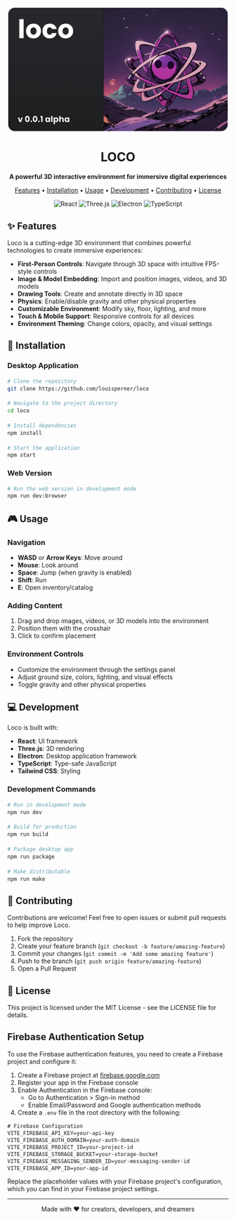 <p align="center">
  <img src="./public/cover_loco2.png" alt="Loco" width="500" />
</p>

<h1 align="center">LOCO</h1>

<p align="center">
  <strong>A powerful 3D interactive environment for immersive digital experiences</strong>
</p>

<p align="center">
  <a href="#features">Features</a> •
  <a href="#installation">Installation</a> •
  <a href="#usage">Usage</a> •
  <a href="#development">Development</a> •
  <a href="#contributing">Contributing</a> •
  <a href="#license">License</a>
</p>

<p align="center">
  <img src="https://img.shields.io/badge/React-19.0.0-blue" alt="React" />
  <img src="https://img.shields.io/badge/Three.js-0.174.0-green" alt="Three.js" />
  <img src="https://img.shields.io/badge/Electron-34.3.3-blueviolet" alt="Electron" />
  <img src="https://img.shields.io/badge/TypeScript-Latest-blue" alt="TypeScript" />
</p>

## ✨ Features

Loco is a cutting-edge 3D environment that combines powerful technologies to create immersive experiences:

- **First-Person Controls**: Navigate through 3D space with intuitive FPS-style controls
- **Image & Model Embedding**: Import and position images, videos, and 3D models
- **Drawing Tools**: Create and annotate directly in 3D space
- **Physics**: Enable/disable gravity and other physical properties
- **Customizable Environment**: Modify sky, floor, lighting, and more
- **Touch & Mobile Support**: Responsive controls for all devices
- **Environment Theming**: Change colors, opacity, and visual settings

## 🚀 Installation

### Desktop Application

```bash
# Clone the repository
git clone https://github.com/louisperner/loco

# Navigate to the project directory
cd loco

# Install dependencies
npm install

# Start the application
npm start
```

### Web Version

```bash
# Run the web version in development mode
npm run dev:browser
```

## 🎮 Usage

### Navigation

- **WASD** or **Arrow Keys**: Move around
- **Mouse**: Look around
- **Space**: Jump (when gravity is enabled)
- **Shift**: Run
- **E**: Open inventory/catalog

### Adding Content

1. Drag and drop images, videos, or 3D models into the environment
2. Position them with the crosshair
3. Click to confirm placement

### Environment Controls

- Customize the environment through the settings panel
- Adjust ground size, colors, lighting, and visual effects
- Toggle gravity and other physical properties

## 💻 Development

Loco is built with:

- **React**: UI framework
- **Three.js**: 3D rendering
- **Electron**: Desktop application framework
- **TypeScript**: Type-safe JavaScript
- **Tailwind CSS**: Styling

### Development Commands

```bash
# Run in development mode
npm run dev

# Build for production
npm run build

# Package desktop app
npm run package

# Make distributable
npm run make
```

## 🤝 Contributing

Contributions are welcome! Feel free to open issues or submit pull requests to help improve Loco.

1. Fork the repository
2. Create your feature branch (`git checkout -b feature/amazing-feature`)
3. Commit your changes (`git commit -m 'Add some amazing feature'`)
4. Push to the branch (`git push origin feature/amazing-feature`)
5. Open a Pull Request

## 📝 License

This project is licensed under the MIT License - see the LICENSE file for details.

## Firebase Authentication Setup

To use the Firebase authentication features, you need to create a Firebase project and configure it:

1. Create a Firebase project at [firebase.google.com](https://firebase.google.com)
2. Register your app in the Firebase console
3. Enable Authentication in the Firebase console:
   - Go to Authentication > Sign-in method
   - Enable Email/Password and Google authentication methods
4. Create a `.env` file in the root directory with the following:

```
# Firebase Configuration
VITE_FIREBASE_API_KEY=your-api-key
VITE_FIREBASE_AUTH_DOMAIN=your-auth-domain
VITE_FIREBASE_PROJECT_ID=your-project-id
VITE_FIREBASE_STORAGE_BUCKET=your-storage-bucket
VITE_FIREBASE_MESSAGING_SENDER_ID=your-messaging-sender-id
VITE_FIREBASE_APP_ID=your-app-id
```

Replace the placeholder values with your Firebase project's configuration, which you can find in your Firebase project settings.

---

<p align="center">
  Made with ❤️ for creators, developers, and dreamers
</p> 